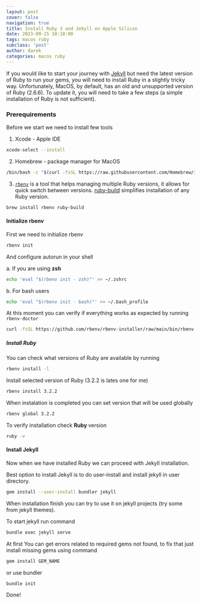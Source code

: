 ```yaml
---
layout: post
cover: false
navigation: true
title: Install Ruby 3 and Jekyll on Apple Silicon
date: 2023-09-15 10:18:00
tags: macos ruby
subclass: 'post'
author: darek
categories: macos ruby
---
```


If you would like to start your journey with [Jekyll](https://jekyllrb.com/) but need the latest version of Ruby to run your gems, you will need to install Ruby in a slightly tricky way. 
Unfortunately, MacOS, by default, has an old and unsupported version of Ruby (2.6.6). To update it, you will need to take a few steps (a simple installation of Ruby is not sufficient).

### Prerequirements

Before we start we need to install few tools

1. Xcode - Apple IDE
```bash
xcode-select --install
```
2. Homebrew - package manager for MacOS
```bash
/bin/bash -c "$(curl -fsSL https://raw.githubusercontent.com/Homebrew/install/HEAD/install.sh)"
```
3. [```rbenv```](https://github.com/rbenv/rbenv) is a tool that helps managing multiple Ruby versions, it allows for quick switch between versions. [ruby-build](https://github.com/rbenv/ruby-build) simplifies installation of any Ruby version.
```bash
brew install rbenv ruby-build
```

#### Initialize rbenv

First we need to initialize rbenv

```bash
rbenv init
```

And configure autorun in your shell

a. If you are using **zsh**

```bash
echo 'eval "$(rbenv init - zsh)"' >> ~/.zshrc
```

b. For bash users

```bash
echo 'eval "$(rbenv init - bash)"' >> ~/.bash_profile
```

At this moment you can verify if everything works as expected by running ```rbenv-doctor```

```bash
curl -fsSL https://github.com/rbenv/rbenv-installer/raw/main/bin/rbenv-doctor | bash
```



##### Install Ruby

You can check what versions of Ruby are available by running

```bash
rbenv install -l
```

Install selected version of Ruby (3.2.2 is lates one for me)

```bash
rbenv install 3.2.2
```

When instalation is completed you can set version that will be used globally

```bash
rbenv global 3.2.2
```

To verify installation check **Ruby** version

```bash
ruby -v
```



#### Install Jekyll

Now when we have installed Ruby we can proceed with Jekyll installation.

Best option to install Jekyll is to do user-install and install jekyll in user directory.

```bash
gem install --user-install bundler jekyll
```

When installation finish you can try to use it on jekyll projects (try some from jekyll themes).

To start jekyll run command 

```bash
bundle exec jekyll serve
```

At first You can get errors related to required gems not found, to fix that just install missing gems using command

```bash
gem install GEM_NAME
```

or use bundler

```bash
bundle init
```

Done!